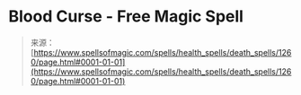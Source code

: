 <!--yml
category: 未分类
date: 2024-06-12 18:34:15
-->

# Blood Curse - Free Magic Spell

> 来源：[https://www.spellsofmagic.com/spells/health_spells/death_spells/1260/page.html#0001-01-01](https://www.spellsofmagic.com/spells/health_spells/death_spells/1260/page.html#0001-01-01)